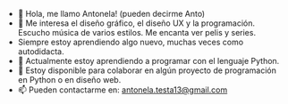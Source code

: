 - 👋 Hola, me llamo Antonela! (pueden decirme Anto)
- 👀 Me interesa el diseño gráfico, el diseño UX y la programación. Escucho música de varios estilos. Me encanta ver pelis y series. 
- Siempre estoy aprendiendo algo nuevo, muchas veces como autodidacta.
- 🌱 Actualmente estoy aprendiendo a programar con el lenguaje Python.
- 💞 Estoy disponible para colaborar en algún proyecto de programación en Python o en diseño web.
- 📫 Pueden contactarme en: antonela.testa13@gmail.com
<!---
anto513/anto513 is a ✨ special ✨ repository because its `README.md` (this file) appears on your GitHub profile.
You can click the Preview link to take a look at your changes.
--->
